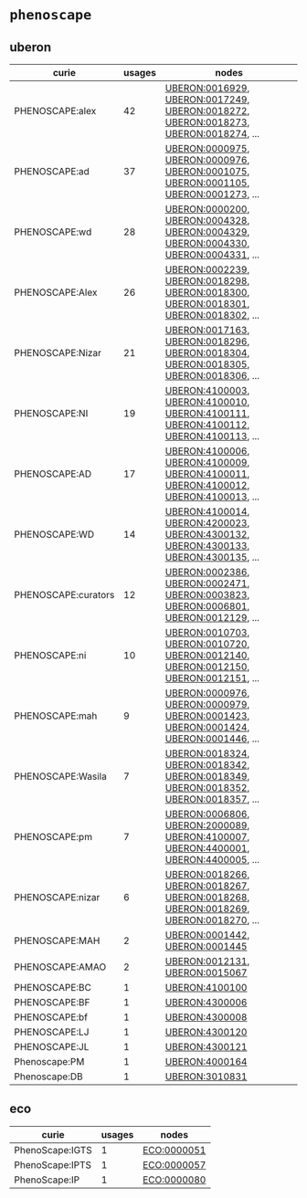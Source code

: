 # `phenoscape`

## uberon

| curie               |   usages | nodes                                                                                                                                                                                                                                                                                                                                    |
|---------------------|----------|------------------------------------------------------------------------------------------------------------------------------------------------------------------------------------------------------------------------------------------------------------------------------------------------------------------------------------------|
| PHENOSCAPE:alex     |       42 | [UBERON:0016929](http://purl.obolibrary.org/obo/UBERON_0016929), [UBERON:0017249](http://purl.obolibrary.org/obo/UBERON_0017249), [UBERON:0018272](http://purl.obolibrary.org/obo/UBERON_0018272), [UBERON:0018273](http://purl.obolibrary.org/obo/UBERON_0018273), [UBERON:0018274](http://purl.obolibrary.org/obo/UBERON_0018274), ... |
| PHENOSCAPE:ad       |       37 | [UBERON:0000975](http://purl.obolibrary.org/obo/UBERON_0000975), [UBERON:0000976](http://purl.obolibrary.org/obo/UBERON_0000976), [UBERON:0001075](http://purl.obolibrary.org/obo/UBERON_0001075), [UBERON:0001105](http://purl.obolibrary.org/obo/UBERON_0001105), [UBERON:0001273](http://purl.obolibrary.org/obo/UBERON_0001273), ... |
| PHENOSCAPE:wd       |       28 | [UBERON:0000200](http://purl.obolibrary.org/obo/UBERON_0000200), [UBERON:0004328](http://purl.obolibrary.org/obo/UBERON_0004328), [UBERON:0004329](http://purl.obolibrary.org/obo/UBERON_0004329), [UBERON:0004330](http://purl.obolibrary.org/obo/UBERON_0004330), [UBERON:0004331](http://purl.obolibrary.org/obo/UBERON_0004331), ... |
| PHENOSCAPE:Alex     |       26 | [UBERON:0002239](http://purl.obolibrary.org/obo/UBERON_0002239), [UBERON:0018298](http://purl.obolibrary.org/obo/UBERON_0018298), [UBERON:0018300](http://purl.obolibrary.org/obo/UBERON_0018300), [UBERON:0018301](http://purl.obolibrary.org/obo/UBERON_0018301), [UBERON:0018302](http://purl.obolibrary.org/obo/UBERON_0018302), ... |
| PHENOSCAPE:Nizar    |       21 | [UBERON:0017163](http://purl.obolibrary.org/obo/UBERON_0017163), [UBERON:0018296](http://purl.obolibrary.org/obo/UBERON_0018296), [UBERON:0018304](http://purl.obolibrary.org/obo/UBERON_0018304), [UBERON:0018305](http://purl.obolibrary.org/obo/UBERON_0018305), [UBERON:0018306](http://purl.obolibrary.org/obo/UBERON_0018306), ... |
| PHENOSCAPE:NI       |       19 | [UBERON:4100003](http://purl.obolibrary.org/obo/UBERON_4100003), [UBERON:4100010](http://purl.obolibrary.org/obo/UBERON_4100010), [UBERON:4100111](http://purl.obolibrary.org/obo/UBERON_4100111), [UBERON:4100112](http://purl.obolibrary.org/obo/UBERON_4100112), [UBERON:4100113](http://purl.obolibrary.org/obo/UBERON_4100113), ... |
| PHENOSCAPE:AD       |       17 | [UBERON:4100006](http://purl.obolibrary.org/obo/UBERON_4100006), [UBERON:4100009](http://purl.obolibrary.org/obo/UBERON_4100009), [UBERON:4100011](http://purl.obolibrary.org/obo/UBERON_4100011), [UBERON:4100012](http://purl.obolibrary.org/obo/UBERON_4100012), [UBERON:4100013](http://purl.obolibrary.org/obo/UBERON_4100013), ... |
| PHENOSCAPE:WD       |       14 | [UBERON:4100014](http://purl.obolibrary.org/obo/UBERON_4100014), [UBERON:4200023](http://purl.obolibrary.org/obo/UBERON_4200023), [UBERON:4300132](http://purl.obolibrary.org/obo/UBERON_4300132), [UBERON:4300133](http://purl.obolibrary.org/obo/UBERON_4300133), [UBERON:4300135](http://purl.obolibrary.org/obo/UBERON_4300135), ... |
| PHENOSCAPE:curators |       12 | [UBERON:0002386](http://purl.obolibrary.org/obo/UBERON_0002386), [UBERON:0002471](http://purl.obolibrary.org/obo/UBERON_0002471), [UBERON:0003823](http://purl.obolibrary.org/obo/UBERON_0003823), [UBERON:0006801](http://purl.obolibrary.org/obo/UBERON_0006801), [UBERON:0012129](http://purl.obolibrary.org/obo/UBERON_0012129), ... |
| PHENOSCAPE:ni       |       10 | [UBERON:0010703](http://purl.obolibrary.org/obo/UBERON_0010703), [UBERON:0010720](http://purl.obolibrary.org/obo/UBERON_0010720), [UBERON:0012140](http://purl.obolibrary.org/obo/UBERON_0012140), [UBERON:0012150](http://purl.obolibrary.org/obo/UBERON_0012150), [UBERON:0012151](http://purl.obolibrary.org/obo/UBERON_0012151), ... |
| PHENOSCAPE:mah      |        9 | [UBERON:0000976](http://purl.obolibrary.org/obo/UBERON_0000976), [UBERON:0000979](http://purl.obolibrary.org/obo/UBERON_0000979), [UBERON:0001423](http://purl.obolibrary.org/obo/UBERON_0001423), [UBERON:0001424](http://purl.obolibrary.org/obo/UBERON_0001424), [UBERON:0001446](http://purl.obolibrary.org/obo/UBERON_0001446), ... |
| PHENOSCAPE:Wasila   |        7 | [UBERON:0018324](http://purl.obolibrary.org/obo/UBERON_0018324), [UBERON:0018342](http://purl.obolibrary.org/obo/UBERON_0018342), [UBERON:0018349](http://purl.obolibrary.org/obo/UBERON_0018349), [UBERON:0018352](http://purl.obolibrary.org/obo/UBERON_0018352), [UBERON:0018357](http://purl.obolibrary.org/obo/UBERON_0018357), ... |
| PHENOSCAPE:pm       |        7 | [UBERON:0006806](http://purl.obolibrary.org/obo/UBERON_0006806), [UBERON:2000089](http://purl.obolibrary.org/obo/UBERON_2000089), [UBERON:4100007](http://purl.obolibrary.org/obo/UBERON_4100007), [UBERON:4400001](http://purl.obolibrary.org/obo/UBERON_4400001), [UBERON:4400005](http://purl.obolibrary.org/obo/UBERON_4400005), ... |
| PHENOSCAPE:nizar    |        6 | [UBERON:0018266](http://purl.obolibrary.org/obo/UBERON_0018266), [UBERON:0018267](http://purl.obolibrary.org/obo/UBERON_0018267), [UBERON:0018268](http://purl.obolibrary.org/obo/UBERON_0018268), [UBERON:0018269](http://purl.obolibrary.org/obo/UBERON_0018269), [UBERON:0018270](http://purl.obolibrary.org/obo/UBERON_0018270), ... |
| PHENOSCAPE:MAH      |        2 | [UBERON:0001442](http://purl.obolibrary.org/obo/UBERON_0001442), [UBERON:0001445](http://purl.obolibrary.org/obo/UBERON_0001445)                                                                                                                                                                                                         |
| PHENOSCAPE:AMAO     |        2 | [UBERON:0012131](http://purl.obolibrary.org/obo/UBERON_0012131), [UBERON:0015067](http://purl.obolibrary.org/obo/UBERON_0015067)                                                                                                                                                                                                         |
| PHENOSCAPE:BC       |        1 | [UBERON:4100100](http://purl.obolibrary.org/obo/UBERON_4100100)                                                                                                                                                                                                                                                                          |
| PHENOSCAPE:BF       |        1 | [UBERON:4300006](http://purl.obolibrary.org/obo/UBERON_4300006)                                                                                                                                                                                                                                                                          |
| PHENOSCAPE:bf       |        1 | [UBERON:4300008](http://purl.obolibrary.org/obo/UBERON_4300008)                                                                                                                                                                                                                                                                          |
| PHENOSCAPE:LJ       |        1 | [UBERON:4300120](http://purl.obolibrary.org/obo/UBERON_4300120)                                                                                                                                                                                                                                                                          |
| PHENOSCAPE:JL       |        1 | [UBERON:4300121](http://purl.obolibrary.org/obo/UBERON_4300121)                                                                                                                                                                                                                                                                          |
| Phenoscape:PM       |        1 | [UBERON:4000164](http://purl.obolibrary.org/obo/UBERON_4000164)                                                                                                                                                                                                                                                                          |
| Phenoscape:DB       |        1 | [UBERON:3010831](http://purl.obolibrary.org/obo/UBERON_3010831)                                                                                                                                                                                                                                                                          |

## eco

| curie           |   usages | nodes                                                     |
|-----------------|----------|-----------------------------------------------------------|
| PhenoScape:IGTS |        1 | [ECO:0000051](http://purl.obolibrary.org/obo/ECO_0000051) |
| PhenoScape:IPTS |        1 | [ECO:0000057](http://purl.obolibrary.org/obo/ECO_0000057) |
| PhenoScape:IP   |        1 | [ECO:0000080](http://purl.obolibrary.org/obo/ECO_0000080) |

